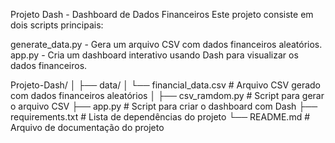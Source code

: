Projeto Dash - Dashboard de Dados Financeiros
Este projeto consiste em dois scripts principais:

generate_data.py - Gera um arquivo CSV com dados financeiros aleatórios.
app.py - Cria um dashboard interativo usando Dash para visualizar os dados financeiros.

Projeto-Dash/
│
├── data/
│   └── financial_data.csv  # Arquivo CSV gerado com dados financeiros aleatórios
│
├── csv_ramdom.py         # Script para gerar o arquivo CSV
├── app.py                   # Script para criar o dashboard com Dash
├── requirements.txt         # Lista de dependências do projeto
└── README.md                # Arquivo de documentação do projeto
